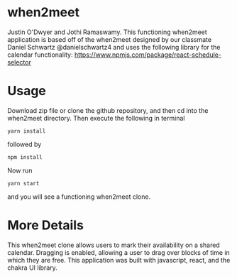 # when2meet
Justin O'Dwyer and Jothi Ramaswamy. This functioning when2meet application is based off of the when2meet designed by our classmate Daniel Schwartz @danielschwartz4 and uses the following library for the calendar functionality: https://www.npmjs.com/package/react-schedule-selector

# Usage

Download zip file or clone the github repository, and then cd into the when2meet directory. Then execute the following in terminal

```
yarn install
```

followed by

```
npm install
```
Now run
```
yarn start
```
and you will see a functioning when2meet clone.

# More Details

This when2meet clone allows users to mark their availability on a shared calendar. Dragging is enabled, allowing a user to drag over blocks of time in which they are free. This application was built with javascript, react, and the chakra UI library.

